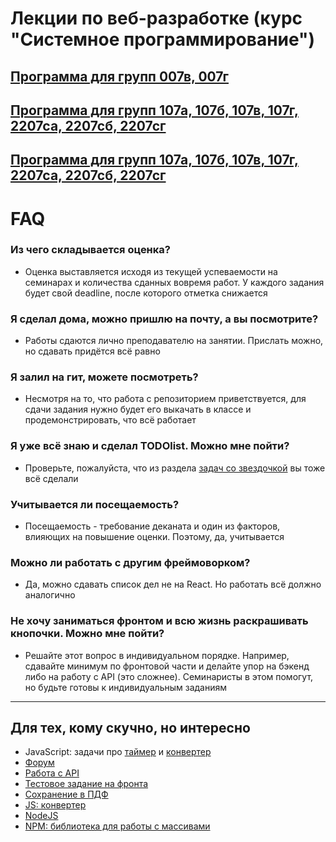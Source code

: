 # Лекции по веб-разработке (курс "Системное программирование")

## [Программа для групп 007в, 007г](program-2023.md)
## [Программа для групп 107а, 107б, 107в, 107г, 2207са, 2207сб, 2207сг](program-1-2024.md)
## [Программа для групп 107а, 107б, 107в, 107г, 2207са, 2207сб, 2207сг](program-2-2024.md)

# FAQ

### Из чего складывается оценка?

- Оценка выставляется исходя из текущей успеваемости на семинарах и количества сданных вовремя работ. У каждого задания будет свой deadline, после которого отметка снижается

### Я сделал дома, можно пришлю на почту, а вы посмотрите?

- Работы сдаются лично преподавателю на занятии. Прислать можно, но сдавать придётся всё равно

### Я залил на гит, можете посмотреть?

- Несмотря на то, что работа с репозиторием приветствуется, для сдачи задания нужно будет его выкачать в классе и продемонстрировать, что всё работает

### Я уже всё знаю и сделал TODOlist. Можно мне пойти?

- Проверьте, пожалуйста, что из раздела [задач со звездочкой](src/adv.md) вы тоже всё сделали

### Учитывается ли посещаемость?

- Посещаемость - требование деканата и один из факторов, влияющих на повышение оценки. Поэтому, да, учитывается

### Можно ли работать с другим фреймоворком?

- Да, можно сдавать список дел не на React. Но работать всё должно аналогично

### Не хочу заниматься фронтом и всю жизнь раскрашивать кнопочки. Можно мне пойти?

- Решайте этот вопрос в индивидуальном порядке. Например, сдавайте минимум по фронтовой части и делайте упор на бэкенд либо на работу с API (это сложнее). Семинаристы в этом помогут, но будьте готовы к индивидуальным заданиям 

---

## Для тех, кому скучно, но интересно

* JavaScript: задачи про [таймер](src/lab_timer.md) и [конвертер](src/lab_convert.md)
* [Форум](https://github.com/dmitryweiner/web-lectures/blob/main/laba.md)
* [Работа с API](src/adv_api.md)
* [Тестовое задание на фронта](src/adv_test.md)
* [Сохранение в ПДФ](src/adv_pdf.md)
* [JS: конвертер](src/lab_convert.md)
* [NodeJS](src/lab_7_nodejs.md)
* [NPM: библиотека для работы с массивами](src/lab_7_npm.md)

